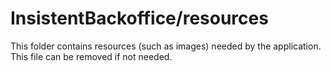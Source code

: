 # InsistentBackoffice/resources

This folder contains resources (such as images) needed by the application. This file can
be removed if not needed.
